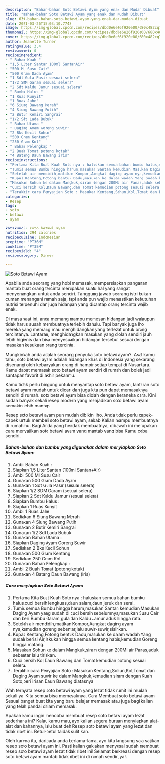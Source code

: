 ```yaml
---
description: "Bahan-bahan Soto Betawi Ayam yang enak dan Mudah Dibuat"
title: "Bahan-bahan Soto Betawi Ayam yang enak dan Mudah Dibuat"
slug: 639-bahan-bahan-soto-betawi-ayam-yang-enak-dan-mudah-dibuat
date: 2021-03-26T15:03:10.774Z
image: https://img-global.cpcdn.com/recipes/dbd0e6e26f920e00/680x482cq70/soto-betawi-ayam-foto-resep-utama.jpg
thumbnail: https://img-global.cpcdn.com/recipes/dbd0e6e26f920e00/680x482cq70/soto-betawi-ayam-foto-resep-utama.jpg
cover: https://img-global.cpcdn.com/recipes/dbd0e6e26f920e00/680x482cq70/soto-betawi-ayam-foto-resep-utama.jpg
author: Jeanette Turner
ratingvalue: 3.4
reviewcount: 8
recipeingredient:
- " Bahan Kuah "
- "1,5 Liter Santan 100ml SantanAir"
- "500 Ml Susu Cair"
- "500 Gram Dada Ayam"
- "1 Sdt Gula Pasir sesuai selera"
- "1/2 SDM Garam sesuai selera"
- "2 Sdt Kaldu Jamur sesuai selera"
- " Bumbu Halus "
- "1 Ruas Kunyit"
- "1 Ruas Jahe"
- "6 Siung Bawang Merah"
- "4 Siung Bawang Putih"
- "2 Butir Kemiri Sangrai"
- "1/2 Sdt Lada Bubuk"
- " Bahan Utama "
- " Daging Ayam Goreng Suwir"
- "2 Bks Kecil Sohun"
- "500 Gram Kentang"
- "250 Gram Kol"
- " Bahan Pelengkap "
- "2 Buah Tomat potong kotak"
- "4 Batang Daun Bawang iris"
recipeinstructions:
- "Pertama Kita Buat Kuah Soto nya : haluskan semua bahan bumbu halus,cuci bersih lengkuas,daun salam,daun jeruk dan serai."
- "Tumis semua Bumbu hingga harum,masukan Santan kemudian Masukan Daging Ayam yang sudah di cuci bersih sebelumnya,masukan Susu Cair dan beri Bumbu Garam,gula dan Kaldu Jamur aduk hingga rata."
- "Setelah air mendidih,matikan Kompor,Aangkat daging ayam nya,kemudian goreng sebentar,lalu suwir-suwir,sisihkan."
- "Kupas Kentang,Potong bentuk Dadu,masukan ke dalam wadah Yang sudah berisi Air,lakukan hingga semua kentang habis,kemudian Goreng hingga matang."
- "Masukan Sohun ke dalam Mangkuk,siram dengan 200Ml air Panas,aduk sebentar lalu tiriskan."
- "Cuci bersih Kol,Daun Bawang,dan Tomat kemudian potong sesuai selera."
- "Terakhir cara Penyajian Soto : Masukan Kentang,Sohun,Kol,Tomat dan Daging Ayam suwir ke dalam Mangkuk,kemudian siram dengan Kuah Soto,beri irisan Daun Bawang diatasnya."
categories:
- Resep
tags:
- soto
- betawi
- ayam

katakunci: soto betawi ayam 
nutrition: 294 calories
recipecuisine: Indonesian
preptime: "PT36M"
cooktime: "PT35M"
recipeyield: "4"
recipecategory: Dinner

---
```



![Soto Betawi Ayam](https://img-global.cpcdn.com/recipes/dbd0e6e26f920e00/680x482cq70/soto-betawi-ayam-foto-resep-utama.jpg)

Apabila anda seorang yang hobi memasak, mempersiapkan panganan mantab buat orang tercinta merupakan suatu hal yang sangat menyenangkan untuk anda sendiri. Tanggung jawab seorang istri bukan cuman menangani rumah saja, tapi anda pun wajib memastikan kebutuhan nutrisi terpenuhi dan juga hidangan yang disantap orang tercinta wajib enak.

Di masa  saat ini, anda memang mampu memesan hidangan jadi walaupun tidak harus susah membuatnya terlebih dahulu. Tapi banyak juga lho mereka yang memang mau menghidangkan yang terlezat untuk orang tercintanya. Lantaran, menghidangkan masakan yang diolah sendiri jauh lebih higienis dan bisa menyesuaikan hidangan tersebut sesuai dengan masakan kesukaan orang tercinta. 



Mungkinkah anda adalah seorang penyuka soto betawi ayam?. Asal kamu tahu, soto betawi ayam adalah hidangan khas di Indonesia yang sekarang disenangi oleh kebanyakan orang di hampir setiap tempat di Nusantara. Kamu dapat memasak soto betawi ayam sendiri di rumah dan boleh jadi santapan favorit di akhir pekanmu.

Kamu tidak perlu bingung untuk menyantap soto betawi ayam, lantaran soto betawi ayam mudah untuk dicari dan juga kita pun dapat memasaknya sendiri di rumah. soto betawi ayam bisa diolah dengan beraneka cara. Kini sudah banyak sekali resep modern yang menjadikan soto betawi ayam semakin lebih mantap.

Resep soto betawi ayam pun mudah dibikin, lho. Anda tidak perlu capek-capek untuk membeli soto betawi ayam, sebab Kalian mampu membuatnya di rumahmu. Bagi Anda yang hendak membuatnya, dibawah ini merupakan cara menyajikan soto betawi ayam yang mantab yang bisa Kamu coba sendiri.

<!--inarticleads1-->

##### Bahan-bahan dan bumbu yang digunakan dalam menyiapkan Soto Betawi Ayam:

1. Ambil  Bahan Kuah :
1. Siapkan 1,5 Liter Santan (100ml Santan+Air)
1. Ambil 500 Ml Susu Cair
1. Gunakan 500 Gram Dada Ayam
1. Gunakan 1 Sdt Gula Pasir (sesuai selera)
1. Siapkan 1/2 SDM Garam (sesuai selera)
1. Siapkan 2 Sdt Kaldu Jamur (sesuai selera)
1. Siapkan  Bumbu Halus :
1. Siapkan 1 Ruas Kunyit
1. Ambil 1 Ruas Jahe
1. Sediakan 6 Siung Bawang Merah
1. Gunakan 4 Siung Bawang Putih
1. Gunakan 2 Butir Kemiri Sangrai
1. Gunakan 1/2 Sdt Lada Bubuk
1. Gunakan  Bahan Utama :
1. Siapkan  Daging Ayam Goreng Suwir
1. Sediakan 2 Bks Kecil Sohun
1. Gunakan 500 Gram Kentang
1. Sediakan 250 Gram Kol
1. Gunakan  Bahan Pelengkap :
1. Ambil 2 Buah Tomat (potong kotak)
1. Gunakan 4 Batang Daun Bawang (iris)




<!--inarticleads2-->

##### Cara menyiapkan Soto Betawi Ayam:

1. Pertama Kita Buat Kuah Soto nya : haluskan semua bahan bumbu halus,cuci bersih lengkuas,daun salam,daun jeruk dan serai.
1. Tumis semua Bumbu hingga harum,masukan Santan kemudian Masukan Daging Ayam yang sudah di cuci bersih sebelumnya,masukan Susu Cair dan beri Bumbu Garam,gula dan Kaldu Jamur aduk hingga rata.
1. Setelah air mendidih,matikan Kompor,Aangkat daging ayam nya,kemudian goreng sebentar,lalu suwir-suwir,sisihkan.
1. Kupas Kentang,Potong bentuk Dadu,masukan ke dalam wadah Yang sudah berisi Air,lakukan hingga semua kentang habis,kemudian Goreng hingga matang.
1. Masukan Sohun ke dalam Mangkuk,siram dengan 200Ml air Panas,aduk sebentar lalu tiriskan.
1. Cuci bersih Kol,Daun Bawang,dan Tomat kemudian potong sesuai selera.
1. Terakhir cara Penyajian Soto : Masukan Kentang,Sohun,Kol,Tomat dan Daging Ayam suwir ke dalam Mangkuk,kemudian siram dengan Kuah Soto,beri irisan Daun Bawang diatasnya.




Wah ternyata resep soto betawi ayam yang lezat tidak rumit ini mudah sekali ya! Kita semua bisa memasaknya. Cara Membuat soto betawi ayam Sesuai banget buat kita yang baru belajar memasak atau juga bagi kalian yang telah pandai dalam memasak.

Apakah kamu ingin mencoba membuat resep soto betawi ayam lezat sederhana ini? Kalau kamu mau, ayo kalian segera buruan menyiapkan alat-alat dan bahannya, lalu buat deh Resep soto betawi ayam yang lezat dan tidak ribet ini. Betul-betul taidak sulit kan. 

Oleh karena itu, daripada anda berlama-lama, ayo kita langsung saja sajikan resep soto betawi ayam ini. Pasti kalian gak akan menyesal sudah membuat resep soto betawi ayam lezat tidak ribet ini! Selamat berkreasi dengan resep soto betawi ayam mantab tidak ribet ini di rumah sendiri,ya!.

